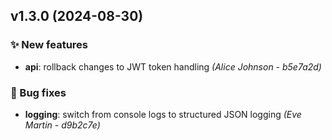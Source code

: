 ## v1.3.0 (2024-08-30)

### ✨ New features

- **api**: rollback changes to JWT token handling *(Alice Johnson - b5e7a2d)*

### 🐛 Bug fixes

- **logging**: switch from console logs to structured JSON logging *(Eve Martin - d9b2c7e)*

